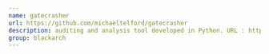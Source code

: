 ```yaml
---
name: gatecrasher
url: https://github.com/michaeltelford/gatecrasher
description: auditing and analysis tool developed in Python. URL : https://github.com/michaeltelford/gatecrasher Groups : blackarch blackarch-recon blackarch-scanner
group: blackarch
---
```

